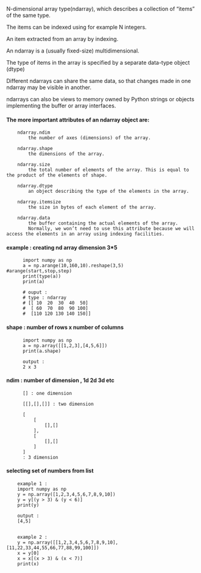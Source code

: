 N-dimensional array type(ndarray), which describes a collection of “items” of the same type. 

The items can be indexed using for example N integers.

An item extracted from an array by indexing.

An ndarray is a (usually fixed-size) multidimensional.

The type of items in the array is specified by a separate data-type object (dtype)

Different ndarrays can share the same data, so that changes made in one ndarray may be visible in another. 

ndarrays can also be views to memory owned by Python strings or objects implementing the buffer or array interfaces.

#### The more important attributes of an ndarray object are:

        ndarray.ndim
            the number of axes (dimensions) of the array.
        
        ndarray.shape
            the dimensions of the array.
        
        ndarray.size
            the total number of elements of the array. This is equal to the product of the elements of shape.
        
        ndarray.dtype
            an object describing the type of the elements in the array.
        
        ndarray.itemsize
            the size in bytes of each element of the array.
        
        ndarray.data
            the buffer containing the actual elements of the array. 
            Normally, we won’t need to use this attribute because we will access the elements in an array using indexing facilities. 
            
            
#### example : creating nd array dimension 3*5

          import numpy as np
          a = np.arange(10,160,10).reshape(3,5)       #arange(start,stop,step)
          print(type(a))
          print(a)
          
          # ouput : 
          # type : ndarray
          # [[ 10  20  30  40  50]
          #  [ 60  70  80  90 100]
          #  [110 120 130 140 150]]
          

#### shape : number of rows x number of columns

          import numpy as np
          a = np.array([[1,2,3],[4,5,6]])
          print(a.shape)

          output : 
          2 x 3
          
#### ndim : number of dimension , 1d 2d 3d etc

          [] : one dimension

          [[],[],[]] : two dimension

          [
              [
                  [],[]
              ],
              [
                  [],[]
              ]
          ]
          : 3 dimension

#### selecting set of numbers from list
        example 1 : 
        import numpy as np
        y = np.array([1,2,3,4,5,6,7,8,9,10])
        y = y[(y > 3) & (y < 6)]
        print(y)
        
        output : 
        [4,5]


        example 2 :
        y = np.array([[1,2,3,4,5,6,7,8,9,10],[11,22,33,44,55,66,77,88,99,100]])
        x = y[0]
        x = x[(x > 3) & (x < 7)]
        print(x)


####

          
